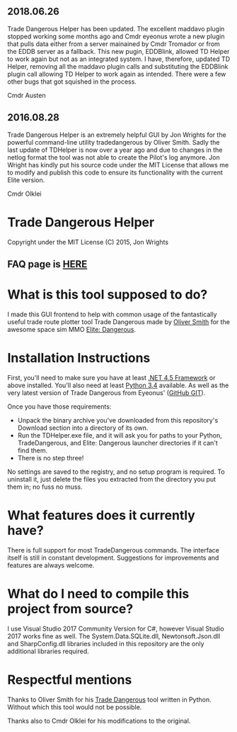 ## 2018.06.26

Trade Dangerous Helper has been updated. The excellent maddavo plugin stopped working some months ago and Cmdr eyeonus wrote a new plugin that pulls data either from a server mainained by Cmdr Tromador or from the EDDB server as a fallback. This new pugin, EDDBlink, allowed TD Helper to work again but not as an integrated system. I have, therefore, updated TD Helper, removing all the maddavo plugin calls and substituting the EDDBlink plugin call allowing TD Helper to work again as intended. There were a few other bugs that got squished in the process.

Cmdr Austen

## 2016.08.28
Trade Dangerous Helper is an extremely helpful GUI by Jon Wrights for the powerful command-line utility tradedangerous by Oliver Smith. Sadly the last update of TDHelper is now over a year ago and due to changes in the netlog format the tool was not able to create the Pilot's log anymore. Jon Wright has kindly put his source code under the MIT License that allows me to modify and publish this code to ensure its functionality with the current Elite version.

Cmdr Olklei

Trade Dangerous Helper
======================
Copyright under the MIT License (C) 2015, Jon Wrights

## FAQ page is [HERE](https://github.com/MarkAusten/TDHelper/wiki/Frequently-Asked-Questions) ##

What is this tool supposed to do?
=================================
I made this GUI frontend to help with common usage of the fantastically useful trade route plotter tool Trade Dangerous made by
[Oliver Smith](https://bitbucket.org/kfsone/tradedangerous) for the awesome space sim MMO [Elite: Dangerous](http://elitedangerous.com/).


Installation Instructions
=========================
First, you'll need to make sure you have at least [.NET 4.5 Framework](http://go.microsoft.com/fwlink/?LinkId=397674) or above installed.
You'll also need at least [Python 3.4](https://www.python.org/downloads/) available. As well as the very latest version of Trade Dangerous
from Eyeonus' ([GitHub GIT](https://github.com/eyeonus/Trade-Dangerous)).

Once you have those requirements:

* Unpack the binary archive you've downloaded from this repository's Download section into a directory of its own.
* Run the TDHelper.exe file, and it will ask you for paths to your Python, TradeDangerous, and Elite: Dangerous launcher directories
if it can't find them.
* There is no step three!

No settings are saved to the registry, and no setup program is required. To uninstall it, just delete the files you extracted from the
directory you put them in; no fuss no muss.


What features does it currently have?
=====================================
There is full support for most TradeDangerous commands. The interface itself is still in constant development. Suggestions for
improvements and features are always welcome.


What do I need to compile this project from source?
===================================================
I use Visual Studio 2017 Community Version for C#, however Visual Studio 2017 works fine as well. The System.Data.SQLite.dll, Newtonsoft.Json.dll and SharpConfig.dll libraries included in this repository are the only additional libraries required.

Respectful mentions
===================
Thanks to Oliver Smith for his [Trade Dangerous](https://bitbucket.org/kfsone/tradedangerous) tool written in Python. Without which
this tool would not be possible.

Thanks also to Cmdr Olklei for his modifications to the original.
